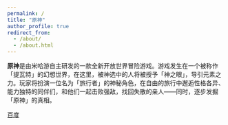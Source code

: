 ```yaml
---
permalink: /
title: "原神"
author_profile: true
redirect_from: 
  - /about/
  - /about.html
---
```



**‌‌原神**是由‌米哈游自主研发的一款全新开放世界冒险游戏‌。游戏发生在一个被称作「‌提瓦特」的幻想世界，在这里，被神选中的人将被授予「神之眼」，导引元素之力。玩家将扮演一位名为「‌旅行者」的神秘角色，在自由的旅行中邂逅性格各异、能力独特的同伴们，和他们一起击败强敌，找回失散的亲人——同时，逐步发掘「原神」的真相。‌

[百度](https://www.baidu.com)
